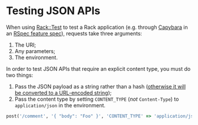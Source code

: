 # Testing JSON APIs

When using [Rack::Test][0] to test a Rack application (e.g. through
[Capybara][1] in an [RSpec feature spec][2]), requests take three arguments:

1. The URI;
2. Any parameters;
3. The environment.

In order to test JSON APIs that require an explicit content type, you must do
two things:

1. Pass the JSON payload as a string rather than a hash ([otherwise it will be
   converted to a URL-encoded string][3]);
2. Pass the content type by setting `CONTENT_TYPE` (*not* `Content-Type`) to
   `application/json` in the environment.

```ruby
post('/comment', '{ "body": "Foo" }', 'CONTENT_TYPE' => 'application/json')
```

[0]: https://github.com/brynary/rack-test
[1]: https://github.com/jnicklas/capybara
[2]: https://www.relishapp.com/rspec/rspec-rails/v/3-2/docs/feature-specs/feature-spec
[3]: https://github.com/brynary/rack-test/blob/master/lib/rack/test.rb#L218-L228
